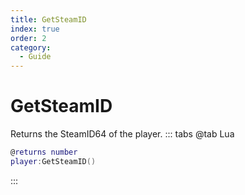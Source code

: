 ```yaml
---
title: GetSteamID
index: true
order: 2
category:
  - Guide
---
```


# GetSteamID
Returns the SteamID64 of the player.
::: tabs
@tab Lua
```lua
@returns number
player:GetSteamID()
```

:::